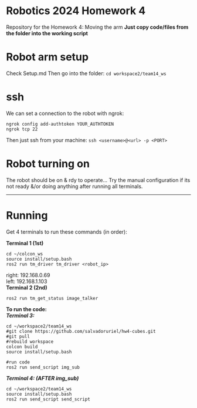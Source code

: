 # Robotics 2024 Homework 4
Repository for the Homework 4: Moving the arm
**Just copy code/files from the folder into the working script**

# Robot arm setup
Check Setup.md
Then go into the folder:
`cd workspace2/team14_ws`

# ssh
We can set a connection to the robot with ngrok:
```
ngrok config add-authtoken YOUR_AUTHTOKEN
ngrok tcp 22
```
Then just ssh from your machine:
`ssh <username>@<url> -p <PORT>`

# Robot turning on
The robot should be on & rdy to operate...
Try the manual configuration if its not ready &/or doing anything after running all terminals.

---
# Running
Get 4 terminals to run these commands (in order):

**Terminal 1 (1st)**
```
cd ~/colcon_ws
source install/setup.bash
ros2 run tm_driver tm_driver <robot_ip>
```
right: 192.168.0.69  
left:  192.168.1.103  
**Terminal 2 (2nd)**  
```
ros2 run tm_get_status image_talker
```

**To run the code:**  
_**Terminal 3:**_
```
cd ~/workspace2/team14_ws
#git clone https://github.com/salvadoruriel/hw4-cubes.git
#git pull
#rebuild workspace
colcon build
source install/setup.bash

#run code
ros2 run send_script img_sub
```
_**Terminal 4: (AFTER img_sub)**_
```
cd ~/workspace2/team14_ws
source install/setup.bash
ros2 run send_script send_script
```
